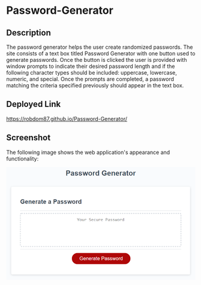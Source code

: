 # Password-Generator

## Description

The password generator helps the user create randomized passwords. The site consists of a text box titled Password Generator with one button used to generate passwords. Once the button is clicked the user is provided with window prompts to indicate their desired password length and if the following character types should be included: uppercase, lowercase, numeric, and special. Once the prompts are completed, a password matching the criteria specified previously should appear in the text box. 

## Deployed Link

https://robdom87.github.io/Password-Generator/

## Screenshot

The following image shows the web application's appearance and functionality:

![The Password Generator application displays a red button to "Generate Password".](./Assets/03-javascript-homework-demo.png)

